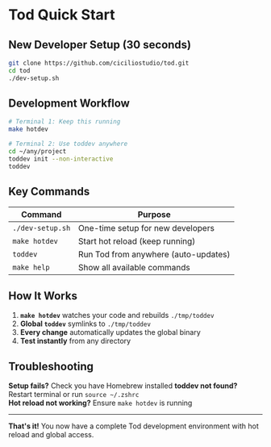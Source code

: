 # Tod Quick Start

## New Developer Setup (30 seconds)

```bash
git clone https://github.com/ciciliostudio/tod.git
cd tod
./dev-setup.sh
```

## Development Workflow

```bash
# Terminal 1: Keep this running
make hotdev

# Terminal 2: Use toddev anywhere
cd ~/any/project
toddev init --non-interactive
toddev
```

## Key Commands

| Command | Purpose |
|---------|---------|
| `./dev-setup.sh` | One-time setup for new developers |
| `make hotdev` | Start hot reload (keep running) |
| `toddev` | Run Tod from anywhere (auto-updates) |
| `make help` | Show all available commands |

## How It Works

1. **`make hotdev`** watches your code and rebuilds `./tmp/toddev`
2. **Global `toddev`** symlinks to `./tmp/toddev` 
3. **Every change** automatically updates the global binary
4. **Test instantly** from any directory

## Troubleshooting

**Setup fails?** Check you have Homebrew installed
**toddev not found?** Restart terminal or run `source ~/.zshrc`  
**Hot reload not working?** Ensure `make hotdev` is running

---

**That's it!** You now have a complete Tod development environment with hot reload and global access.